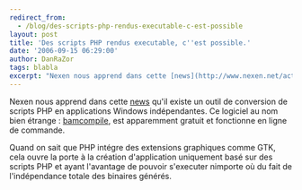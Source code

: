 ```yaml
---
redirect_from:
  - /blog/des-scripts-php-rendus-executable-c-est-possible
layout: post
title: 'Des scripts PHP rendus executable, c''est possible.'
date: '2006-09-15 06:29:00'
author: DanRaZor
tags: blabla
excerpt: "Nexen nous apprend dans cette [news](http://www.nexen.net/actualites/logiciels/bambalam_:_vos_scripts_php_convertis_en_applications_windows.php) qu'il existe un outil de conversion de scripts PHP en applications Windows indépendantes.     \nCe logiciel au nom bien étrange : [bamcompile](http://www.bambalam.se/bamcompile/), est apparemment gratuit et      …"
---
```


Nexen nous apprend dans cette [news](http://www.nexen.net/actualites/logiciels/bambalam_:_vos_scripts_php_convertis_en_applications_windows.php) qu'il existe un outil de conversion de scripts PHP en applications Windows indépendantes.
Ce logiciel au nom bien étrange : [bamcompile](http://www.bambalam.se/bamcompile/), est apparemment gratuit et fonctionne en ligne de commande.

Quand on sait que PHP intégre des extensions graphiques comme GTK, cela ouvre la porte à la création d'application uniquement basé sur des scripts PHP et ayant l'avantage de pouvoir s'executer nimporte où du fait de l'indépendance totale des binaires générés.
